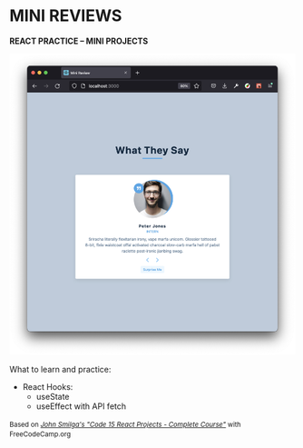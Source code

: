 # MINI REVIEWS

**REACT PRACTICE – MINI PROJECTS**

![screenshot](./docs/ss_mini_reviews.png)

What to learn and practice:

- React Hooks:
  - useState
  - useEffect with API fetch

<small>Based on [*John Smilga's "Code 15 React Projects - Complete Course"*](https://youtu.be/a_7Z7C_JCyo) with FreeCodeCamp.org</small>

